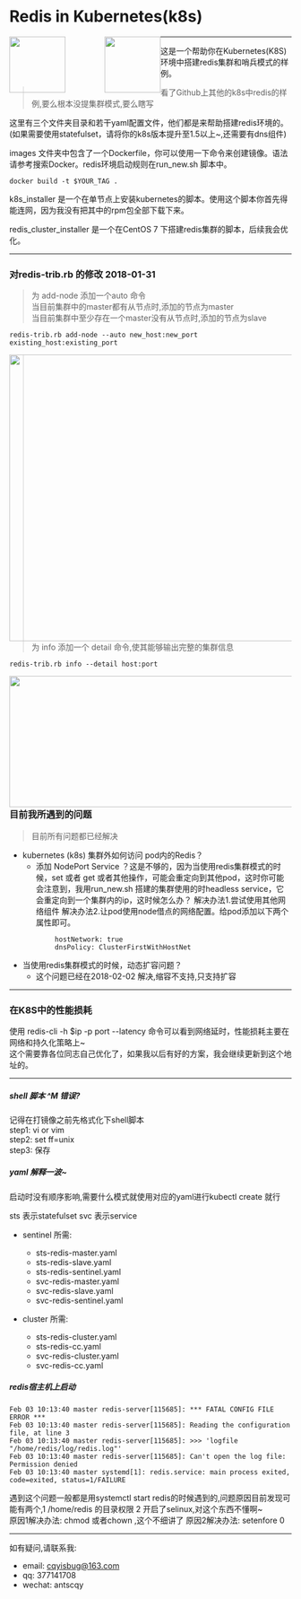 # Redis in Kubernetes(k8s)


<img src="https://github.com/marscqy/redis-in-k8s/blob/master/k8s-logo.png" width="100px" style="float:left" /><img src="https://github.com/marscqy/redis-in-k8s/blob/master/redis-logo.jpg" width="100px" style="margin-left:70px;float:left"/>


-----

   
这是一个帮助你在Kubernetes(K8S)环境中搭建redis集群和哨兵模式的样例。

> 看了Github上其他的k8s中redis的样例,要么根本没提集群模式,要么瞎写 

这里有三个文件夹目录和若干yaml配置文件，他们都是来帮助搭建redis环境的。(如果需要使用statefulset，请将你的k8s版本提升至1.5以上~,还需要有dns组件)

images 文件夹中包含了一个Dockerfile，你可以使用一下命令来创建镜像。语法请参考搜索Docker。redis环境启动规则在run_new.sh 脚本中。
```
docker build -t $YOUR_TAG .
```

k8s_installer 是一个在单节点上安装kubernetes的脚本。使用这个脚本你首先得能连网，因为我没有把其中的rpm包全部下载下来。


redis_cluster_installer 是一个在CentOS 7 下搭建redis集群的脚本，后续我会优化。

-----

### 对redis-trib.rb 的修改 2018-01-31

> 为 add-node 添加一个auto 命令  
> 当目前集群中的master都有从节点时,添加的节点为master  
> 当目前集群中至少存在一个master没有从节点时,添加的节点为slave    


```
redis-trib.rb add-node --auto new_host:new_port existing_host:existing_port
```
<img src="https://github.com/marscqy/redis-in-k8s/blob/master/add-node.png" width="643px" height="511px" style="float:left" />
  
  
> 为 info 添加一个 detail 命令,使其能够输出完整的集群信息  

```
redis-trib.rb info --detail host:port
```  
<img src="https://github.com/marscqy/redis-in-k8s/blob/master/info.jpg" width="787px" height="234px" style="float:left" />


-----

### 目前我所遇到的问题
> 目前所有问题都已经解决  

- kubernetes (k8s) 集群外如何访问 pod内的Redis？
    - 添加 NodePort Service ？这是不够的，因为当使用redis集群模式的时候，set 或者 get 或者其他操作，可能会重定向到其他pod，这时你可能会注意到，我用run_new.sh 搭建的集群使用的时headless service，它会重定向到一个集群内的ip，这时候怎么办？    解决办法1.尝试使用其他网络组件  解决办法2.让pod使用node借点的网络配置。给pod添加以下两个属性即可。
    ```
            hostNetwork: true
            dnsPolicy: ClusterFirstWithHostNet
    ``` 
- 当使用redis集群模式的时候，动态扩容问题？
    -  这个问题已经在2018-02-02 解决,缩容不支持,只支持扩容

-----

### 在K8S中的性能损耗

使用  redis-cli -h $ip -p port --latency 命令可以看到网络延时，性能损耗主要在网络和持久化策略上~  
这个需要靠各位同志自己优化了，如果我以后有好的方案，我会继续更新到这个地址的。

-----

#####  shell 脚本 ^M 错误?

记得在打镜像之前先格式化下shell脚本  
step1: vi or vim  
step2: set ff=unix  
step3: 保存   


#####  yaml 解释一波~

启动时没有顺序影响,需要什么模式就使用对应的yaml进行kubectl create 就行  

sts 表示statefulset
svc 表示service

- sentinel 所需: 
    - sts-redis-master.yaml
    - sts-redis-slave.yaml
    - sts-redis-sentinel.yaml
    - svc-redis-master.yaml
    - svc-redis-slave.yaml
    - svc-redis-sentinel.yaml

- cluster 所需:
    - sts-redis-cluster.yaml
    - sts-redis-cc.yaml
    - svc-redis-cluster.yaml
    - svc-redis-cc.yaml


##### redis宿主机上启动

```
Feb 03 10:13:40 master redis-server[115685]: *** FATAL CONFIG FILE ERROR ***
Feb 03 10:13:40 master redis-server[115685]: Reading the configuration file, at line 3
Feb 03 10:13:40 master redis-server[115685]: >>> 'logfile "/home/redis/log/redis.log"'
Feb 03 10:13:40 master redis-server[115685]: Can't open the log file: Permission denied
Feb 03 10:13:40 master systemd[1]: redis.service: main process exited, code=exited, status=1/FAILURE
```

遇到这个问题一般都是用systemctl start redis的时候遇到的,问题原因目前发现可能有两个,1 /home/redis 的目录权限  2 开启了selinux,对这个东西不懂啊~  
原因1解决办法: chmod 或者chown ,这个不细讲了
原因2解决办法:  setenfore 0 

------


如有疑问,请联系我:  
- email: cqyisbug@163.com  
- qq: 377141708  
- wechat: antscqy  
